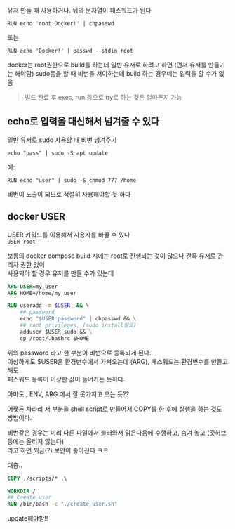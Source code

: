 유저 만들 때 사용하거나. 뒤의 문자열이 패스워드가 된다    

```
RUN echo 'root:Docker!' | chpasswd  
```
또는   
```
RUN echo 'Docker!' | passwd --stdin root   
```

docker는 root권한으로 build를 하는데 일반 유저로 하려고 하면  (먼저 유저를 만들기는 해야함)
sudo등을 할 때 비번을 쳐야하는데 build 하는 경우네는 입력을 할 수가 없음   

> 빌드 완료 후 exec, run 등으로 tty로 하는 것은 얼마든지 가능  

## echo로 입력을 대신해서 넘겨줄 수 있다

일반 유저로 sudo 사용할 때 비번 넘겨주기  
```
echo "pass" | sudo -S apt update
```
예:
```
RUN echo "user" | sudo -S chmod 777 /home
```

비번이 노출이 되므로 적절히 사용해야할 듯 하다  



## docker USER

USER 키워드를 이용해서 사용자를 바꿀 수 있다  
`USER root`

보통의 docker compose build 시에는 root로 진행되는 것이 많으나 간혹 유저로 관리자 권한 없이  
사용되야 할 경우 유저를 만들 수가 있는데   

```Dockerfile
ARG USER=my_user
ARG HOME=/home/my_user

RUN useradd -m $USER  && \
    ## password
    echo "$USER:password" | chpasswd && \
    ## root privileges, (sudo install필요)
    adduser $USER sudo && \
    cp /root/.bashrc $HOME
```

위의 password 라고 한 부분이 비번으로 등록되게 된다.   
이상하게도 $USER은 환경변수에서 가져오는데 (ARG), 패스워드는 환경변수를 만들고 해도   
패스워드 등록이 이상한 값이 들어가는 듯하다.   

아마도 , ENV, ARG 에서 잘 못가지고 오는 듯??

어쨋든 차라리 저 부분을 shell script로 만들어서 COPY를 한 후에 실행을 하는 것도 방법이다. 

비번같은 경우는 미리 다른 파일에서 불러와서 읽은다음에 수행하고, 숨겨 놓고 (깃허브등에는 올리지 않는다)  
라고 하면 쬐금(?) 보안이 좋아진다 ㅋㅋ

대충.. 
```Dockerfile
COPY ./scripts/* .\ 

WORKDIR /
## Create user 
RUN /bin/bash -c "./create_user.sh"
```

update해야함!!